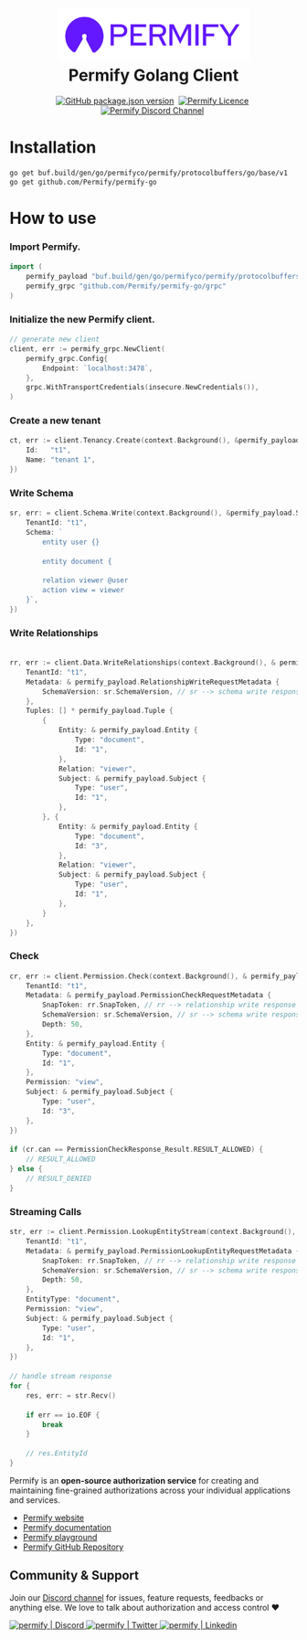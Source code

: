<h1 align="center">
    <img src="https://raw.githubusercontent.com/Permify/permify/master/assets/permify-logo.svg" alt="Permify logo" width="336px" /><br />
    Permify Golang Client
</h1>

<p align="center">
    <a href="https://github.com/Permify/permify" target="_blank"><img src="https://img.shields.io/github/package-json/v/permify/permify-node?style=for-the-badge" alt="GitHub package.json version" /></a>&nbsp;
    <a href="https://github.com/Permify/permify" target="_blank"><img src="https://img.shields.io/github/license/Permify/permify?style=for-the-badge" alt="Permify Licence" /></a>&nbsp;
    <a href="https://discord.gg/MJbUjwskdH" target="_blank"><img src="https://img.shields.io/discord/950799928047833088?style=for-the-badge&logo=discord&label=DISCORD" alt="Permify Discord Channel" /></a>&nbsp;
</p>

# Installation

```shell
go get buf.build/gen/go/permifyco/permify/protocolbuffers/go/base/v1
go get github.com/Permify/permify-go
```

# How to use

### Import Permify.

```go
import (
	permify_payload "buf.build/gen/go/permifyco/permify/protocolbuffers/go/base/v1"
	permify_grpc "github.com/Permify/permify-go/grpc"
)
```

### Initialize the new Permify client.

```go
// generate new client
client, err := permify_grpc.NewClient(
	permify_grpc.Config{
		Endpoint: `localhost:3478`,
	},
	grpc.WithTransportCredentials(insecure.NewCredentials()),
)
```

### Create a new tenant

```go
ct, err := client.Tenancy.Create(context.Background(), &permify_payload.TenantCreateRequest{
	Id:   "t1",
	Name: "tenant 1",
})
```

### Write Schema

```go
sr, err: = client.Schema.Write(context.Background(), &permify_payload.SchemaWriteRequest {
    TenantId: "t1",
    Schema: `
        entity user {}
            
        entity document {
    
        relation viewer @user
        action view = viewer
    }`,
})
```

### Write Relationships

```go

rr, err := client.Data.WriteRelationships(context.Background(), & permify_payload.RelationshipWriteRequest {
    TenantId: "t1",
    Metadata: & permify_payload.RelationshipWriteRequestMetadata {
        SchemaVersion: sr.SchemaVersion, // sr --> schema write response
    },
    Tuples: [] * permify_payload.Tuple {
        {
            Entity: & permify_payload.Entity {
                Type: "document",
                Id: "1",
            },
            Relation: "viewer",
            Subject: & permify_payload.Subject {
                Type: "user",
                Id: "1",
            },
        }, {
            Entity: & permify_payload.Entity {
                Type: "document",
                Id: "3",
            },
            Relation: "viewer",
            Subject: & permify_payload.Subject {
                Type: "user",
                Id: "1",
            },
        }
    },
})
```

### Check

```go
cr, err := client.Permission.Check(context.Background(), & permify_payload.PermissionCheckRequest {
    TenantId: "t1",
	Metadata: & permify_payload.PermissionCheckRequestMetadata {
        SnapToken: rr.SnapToken, // rr --> relationship write response
        SchemaVersion: sr.SchemaVersion, // sr --> schema write response
        Depth: 50,
    },
    Entity: & permify_payload.Entity {
        Type: "document",
        Id: "1",
    },
    Permission: "view",
    Subject: & permify_payload.Subject {
        Type: "user",
        Id: "3",
    },
})

if (cr.can == PermissionCheckResponse_Result.RESULT_ALLOWED) {
    // RESULT_ALLOWED
} else {
    // RESULT_DENIED
}
```

### Streaming Calls

```go
str, err := client.Permission.LookupEntityStream(context.Background(), & permify_payload.PermissionLookupEntityRequest {
    TenantId: "t1",
	Metadata: & permify_payload.PermissionLookupEntityRequestMetadata {
        SnapToken: rr.SnapToken, // rr --> relationship write response
        SchemaVersion: sr.SchemaVersion, // sr --> schema write response
        Depth: 50,
    },
    EntityType: "document",
    Permission: "view",
    Subject: & permify_payload.Subject {
        Type: "user",
        Id: "1",
    },
})

// handle stream response
for {
    res, err: = str.Recv()

    if err == io.EOF {
        break
    }

    // res.EntityId
}
```

Permify is an **open-source authorization service** for creating and maintaining fine-grained authorizations across your individual applications and services.

* [Permify website](https://permify.co)
* [Permify documentation](https://docs.permify.co/docs/)
* [Permify playground](https://play.permify.co)
* [Permify GitHub Repository](https://github.com/Permify/permify)

## Community & Support

Join our [Discord channel](https://discord.gg/MJbUjwskdH) for issues, feature requests, feedbacks or anything else. We love to talk about authorization and access control :heart:

<p align="left">
<a href="https://discord.gg/MJbUjwskdH">
 <img height="70px" width="70px" alt="permify | Discord" src="https://user-images.githubusercontent.com/39353278/187209316-3d01a799-c51b-4eaa-8f52-168047078a14.png" />
</a>
<a href="https://twitter.com/GetPermify">
  <img height="70px" width="70px" alt="permify | Twitter" src="https://user-images.githubusercontent.com/39353278/187209323-23f14261-d406-420d-80eb-1aa707a71043.png"/>
</a>
<a href="https://www.linkedin.com/company/permifyco">
  <img height="70px" width="70px" alt="permify | Linkedin" src="https://user-images.githubusercontent.com/39353278/187209321-03293a24-6f63-4321-b362-b0fc89fdd879.png" />
</a>
</p>
